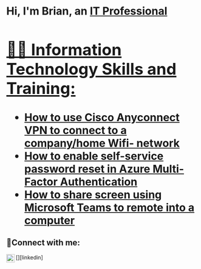 <h1>Hi, I'm Brian, an <a href="https://linkedin.com/in/Josh">IT Professional

<h2>👨‍💻 Information Technology Skills and Training:</h2>

  - [How to use Cisco Anyconnect VPN to connect to a company/home Wifi- network](https://github.com/brilongurmo/osticket-prereqs)
  - [How to enable self-service password reset in Azure Multi-Factor Authentication](https://github.com/brilongurmo/post-install-config)
  - [How to share screen using Microsoft Teams to remote into a computer](https://github.com/brilongurmo/ticket-lifecycle)


<h2>🤳Connect with me:</h2>

[<img align="left" alt="Josh | LinkedIn" width="22px" src="https://cdn.jsdelivr.net/npm/simple-icons@v3/icons/linkedin.svg" />][linkedin]
